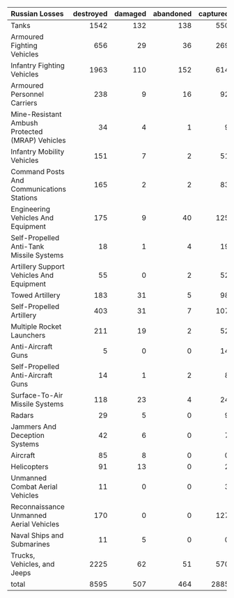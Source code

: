 | Russian Losses                                   |   destroyed |   damaged |   abandoned |   captured |   total |
|:-------------------------------------------------|------------:|----------:|------------:|-----------:|--------:|
| Tanks                                            |        1542 |       132 |         138 |        550 |    2362 |
| Armoured Fighting Vehicles                       |         656 |        29 |          36 |        269 |     990 |
| Infantry Fighting Vehicles                       |        1963 |       110 |         152 |        614 |    2839 |
| Armoured Personnel Carriers                      |         238 |         9 |          16 |         92 |     355 |
| Mine-Resistant Ambush Protected  (MRAP) Vehicles |          34 |         4 |           1 |          9 |      48 |
| Infantry Mobility Vehicles                       |         151 |         7 |           2 |         51 |     211 |
| Command Posts And Communications Stations        |         165 |         2 |           2 |         83 |     252 |
| Engineering Vehicles And Equipment               |         175 |         9 |          40 |        125 |     349 |
| Self-Propelled Anti-Tank Missile Systems         |          18 |         1 |           4 |         19 |      42 |
| Artillery Support Vehicles And Equipment         |          55 |         0 |           2 |         52 |     109 |
| Towed Artillery                                  |         183 |        31 |           5 |         98 |     317 |
| Self-Propelled Artillery                         |         403 |        31 |           7 |        107 |     548 |
| Multiple Rocket Launchers                        |         211 |        19 |           2 |         52 |     284 |
| Anti-Aircraft Guns                               |           5 |         0 |           0 |         14 |      19 |
| Self-Propelled Anti-Aircraft Guns                |          14 |         1 |           2 |          8 |      25 |
| Surface-To-Air Missile Systems                   |         118 |        23 |           4 |         24 |     169 |
| Radars                                           |          29 |         5 |           0 |          9 |      43 |
| Jammers And Deception Systems                    |          42 |         6 |           0 |          7 |      55 |
| Aircraft                                         |          85 |         8 |           0 |          0 |      93 |
| Helicopters                                      |          91 |        13 |           0 |          2 |     106 |
| Unmanned Combat Aerial Vehicles                  |          11 |         0 |           0 |          3 |      14 |
| Reconnaissance Unmanned Aerial Vehicles          |         170 |         0 |           0 |        127 |     297 |
| Naval Ships and Submarines                       |          11 |         5 |           0 |          0 |      16 |
| Trucks, Vehicles, and Jeeps                      |        2225 |        62 |          51 |        570 |    2908 |
| total                                            |        8595 |       507 |         464 |       2885 |   12451 |